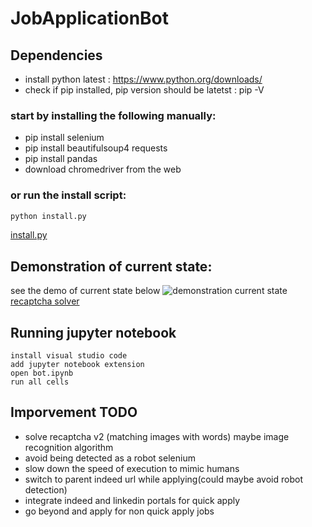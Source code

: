 # JobApplicationBot

## Dependencies
- install python latest : https://www.python.org/downloads/
- check if pip installed, pip version should be latetst : pip -V

### start by installing the following manually:
- pip install selenium 
- pip install beautifulsoup4 requests
- pip install pandas
- download chromedriver from the web
### or run the install script:
~~~python
python install.py
~~~
[install.py](install.py)

## Demonstration of current state:

see the demo of current state below
![demonstration current state](demo.gif)
[recaptcha solver](https://drive.google.com/file/d/16Z0dYWyP3KWJGuRIdSHUOGWzUrN9iJJO/view?usp=sharing)

## Running jupyter notebook
~~~jupyter
install visual studio code
add jupyter notebook extension
open bot.ipynb
run all cells
~~~

## Imporvement TODO
- solve recaptcha v2 (matching images with words) maybe image recognition algorithm
- avoid being detected as a robot selenium
- slow down the speed of execution to mimic humans
- switch to parent indeed url while applying(could maybe avoid robot detection)
- integrate indeed and linkedin portals for quick apply
- go beyond and apply for non quick apply jobs

